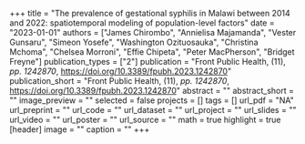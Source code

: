 +++
title = "The prevalence of gestational syphilis in Malawi between 2014 and 2022: spatiotemporal modeling of population-level factors"
date = "2023-01-01"
authors = ["James Chirombo", "Annielisa Majamanda", "Vester Gunsaru", "Simeon Yosefe", "Washington Ozituosauka", "Christina Mchoma", "Chelsea Morroni", "Effie Chipeta", "Peter MacPherson", "Bridget Freyne"]
publication_types = ["2"]
publication = "Front Public Health, (11), _pp. 1242870_, https://doi.org/10.3389/fpubh.2023.1242870"
publication_short = "Front Public Health, (11), _pp. 1242870_, https://doi.org/10.3389/fpubh.2023.1242870"
abstract = ""
abstract_short = ""
image_preview = ""
selected = false
projects = []
tags = []
url_pdf = "NA"
url_preprint = ""
url_code = ""
url_dataset = ""
url_project = ""
url_slides = ""
url_video = ""
url_poster = ""
url_source = ""
math = true
highlight = true
[header]
image = ""
caption = ""
+++

